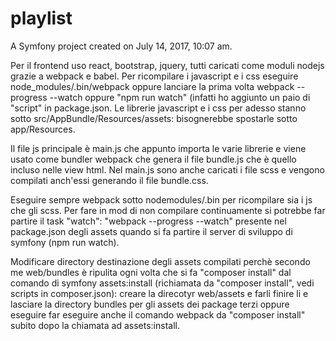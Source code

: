 playlist
=========

A Symfony project created on July 14, 2017, 10:07 am.

Per il frontend uso react, bootstrap, jquery, tutti caricati come moduli nodejs grazie a webpack e babel. Per ricompilare i javascript e i css eseguire node_modules/.bin/webpack oppure lanciare la prima volta webpack --progress --watch oppure "npm run watch" (infatti ho aggiunto un paio di "script" in package.json.
Le librerie javascript e i css per adesso stanno sotto src/AppBundle/Resources/assets: bisognerebbe spostarle sotto app/Resources.

Il file js principale è main.js che appunto importa le varie librerie e viene usato come bundler webpack che genera il file bundle.js che è quello incluso nelle view html. Nel main.js sono anche caricati i file scss e vengono compilati anch'essi generando il file bundle.css.

Eseguire sempre webpack sotto nodemodules/.bin per ricompilare sia i js che gli scss.
Per fare in mod di non compilare continuamente si potrebbe far partire il task "watch": "webpack --progress --watch" presente nel package.json degli assets quando si fa partire il server di sviluppo di symfony (npm run watch).

Modificare directory destinazione degli assets compilati perchè secondo me web/bundles è ripulita ogni volta che si fa "composer install" dal comando di symfony assets:install (richiamata da "composer install", vedi scripts in composer.json): creare la direcotyr web/assets e farli finire li e lasciare la directory bundles per gli assets dei package terzi oppure eseguire far eseguire anche il comando webpack da "composer install" subito dopo la chiamata ad assets:install. 
 
